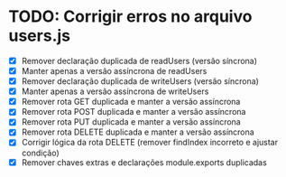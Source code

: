 # TODO: Corrigir erros no arquivo users.js

- [x] Remover declaração duplicada de readUsers (versão síncrona)
- [x] Manter apenas a versão assíncrona de readUsers
- [x] Remover declaração duplicada de writeUsers (versão síncrona)
- [x] Manter apenas a versão assíncrona de writeUsers
- [x] Remover rota GET duplicada e manter a versão assíncrona
- [x] Remover rota POST duplicada e manter a versão assíncrona
- [x] Remover rota PUT duplicada e manter a versão assíncrona
- [x] Remover rota DELETE duplicada e manter a versão assíncrona
- [x] Corrigir lógica da rota DELETE (remover findIndex incorreto e ajustar condição)
- [x] Remover chaves extras e declarações module.exports duplicadas
